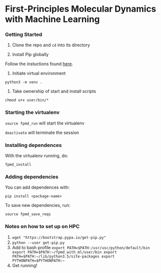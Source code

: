 # First-Principles Molecular Dynamics with Machine Learning

### Getting Started
 
1. Clone the repo and ```cd``` into its directory

1. Install Pip globally

  Follow the instuctions found [here](https://pip.pypa.io/en/stable/installing/).

1. Initiate virtual environment

  ```python3 -m venv .```

1. Take ownership of start and install scripts

  ```chmod u+x user/bin/*```

### Starting the virtualenv

  ```source fpmd_run``` will start the virtualenv

  ```deactivate``` will terminate the session

### Installing dependences

  With the virtualenv running, do:

  ```fpmd_install```

### Adding dependencies

  You can add dependences with:

  ```pip install <package-name>```
  
  To save new dependencies, run:
  
  ```source fpmd_save_reqs```

### Notes on how to set up on HPC

  1. ```wget "https://bootstrap.pypa.io/get-pip.py"```
  1. ```python --user get-pip.py```
  1. Add to bash profile
    ```
    export PATH=$PATH:/usr/usc/python/default/bin
    export PATH=$PATH:~/fpmd_with_ml/user/bin
    export PATH=$PATH:~/lib/python3.5/site-packages
    export PYTHONPATH=$PYTHONPATH:~
    ```
  1. Get running!
